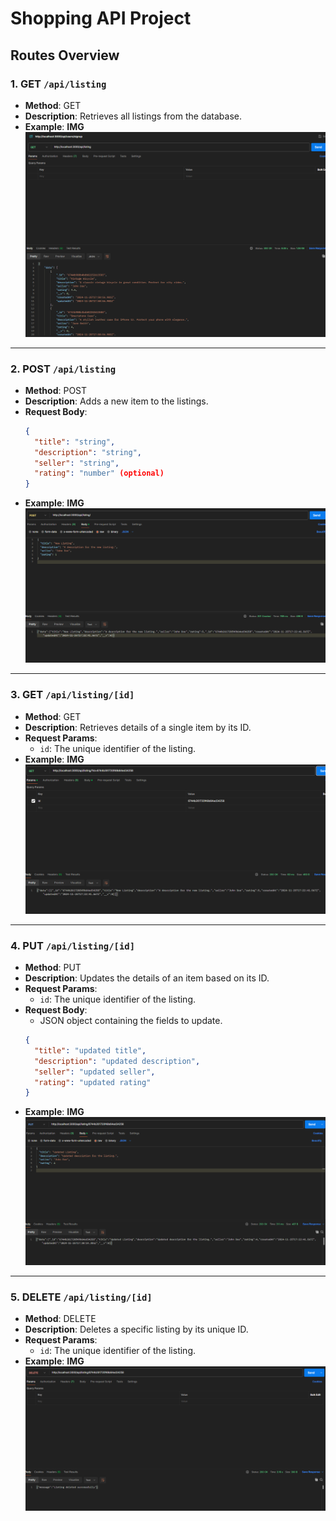 # Shopping API Project 

## Routes Overview

### 1. **GET** `/api/listing`
- **Method**: GET
- **Description**: Retrieves all listings from the database.
- **Example**:  **IMG**  
  ![alt text](img/image-4.png)

---

### 2. **POST** `/api/listing`
- **Method**: POST
- **Description**: Adds a new item to the listings.
- **Request Body**: 
  ```json
  {
    "title": "string",
    "description": "string",
    "seller": "string",
    "rating": "number" (optional)
  }
  ```
- **Example**:  **IMG**  
  ![alt text](img/image.png)

---

### 3. **GET** `/api/listing/[id]`
- **Method**: GET
- **Description**: Retrieves details of a single item by its ID.
- **Request Params**: 
  - `id`: The unique identifier of the listing.
- **Example**:  **IMG**  
  ![alt text](img/image-1.png)

---

### 4. **PUT** `/api/listing/[id]`
- **Method**: PUT
- **Description**: Updates the details of an item based on its ID.
- **Request Params**: 
  - `id`: The unique identifier of the listing.
- **Request Body**:
  - JSON object containing the fields to update.
  ```json
  {
    "title": "updated title",
    "description": "updated description",
    "seller": "updated seller",
    "rating": "updated rating"
  }
  ```
- **Example**: **IMG**  
  ![alt text](img/image-2.png)

---

### 5. **DELETE** `/api/listing/[id]`
- **Method**: DELETE
- **Description**: Deletes a specific listing by its unique ID.
- **Request Params**: 
  - `id`: The unique identifier of the listing.
- **Example**: **IMG**  
  ![alt text](img/image-3.png)